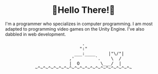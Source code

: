 


<h1 align = "center">🔷Hello There!🔷</h1>
<p>I'm a programmer who specializes in computer programming.
I am most adapted to programming video games on the Unity Engine.
I've also dabbled in web development.</p>
<pre align = "center">
.
":"
            ___:____     |"\/"|
         ,'        `.    \  /
         |  O        \___/  |
~^~^~^~^~^~^~^~^~^~^~^~^~^~^~^~^~^~^~
</pre>

